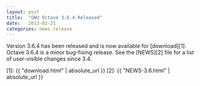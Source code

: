 ```yaml
---
layout: post
title:  "GNU Octave 3.6.4 Released"
date:   2013-02-21
categories: news release
---
```


Version 3.6.4 has been released and is now available for [download][1].
Octave 3.6.4 is a minor bug-fixing release.
See the [NEWS][2] file for a list of user-visible changes since 3.4.

[1]: {{ "download.html" | absolute_url }}
[2]: {{ "NEWS-3.6.html" | absolute_url }}
